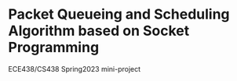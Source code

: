 # Packet Queueing and Scheduling Algorithm based on Socket Programming
ECE438/CS438 Spring2023 mini-project 
